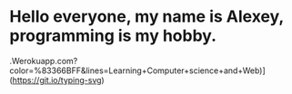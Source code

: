 # Hello everyone, my name is Alexey, programming is my hobby.
.Werokuapp.com?color=%83366BFF&lines=Learning+Computer+science+and+Web)](https://git.io/typing-svg)
